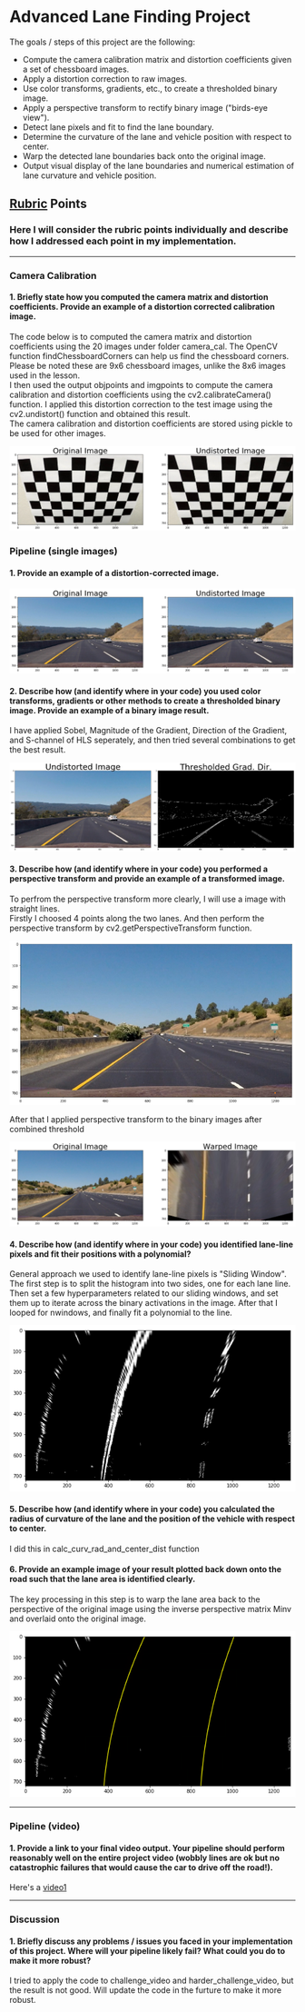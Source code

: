 # Advanced Lane Finding Project

The goals / steps of this project are the following:

* Compute the camera calibration matrix and distortion coefficients given a set of chessboard images.
* Apply a distortion correction to raw images.
* Use color transforms, gradients, etc., to create a thresholded binary image.
* Apply a perspective transform to rectify binary image ("birds-eye view").
* Detect lane pixels and fit to find the lane boundary.
* Determine the curvature of the lane and vehicle position with respect to center.
* Warp the detected lane boundaries back onto the original image.
* Output visual display of the lane boundaries and numerical estimation of lane curvature and vehicle position.

[//]: # (Image References)

[image1]: ./output_images/01-undistortion.png
[image2]: ./output_images/02-undistortion.png
[image3]: ./output_images/03-combine_threshold.png
[image4]: ./output_images/04-perspective_transform.png
[image5]: ./output_images/05-perspective_transform.png
[image6]: ./output_images/06-perspective_transform.png
[image7]: ./output_images/07-fitpoly.png
[image8]: ./output_images/08-image.png
[image9]: ./output_images/09-imagewithtext.png
[video1]: ./output_videos/project_video.mp4

## [Rubric](https://review.udacity.com/#!/rubrics/571/view) Points

### Here I will consider the rubric points individually and describe how I addressed each point in my implementation.  

---

### Camera Calibration

#### 1. Briefly state how you computed the camera matrix and distortion coefficients. Provide an example of a distortion corrected calibration image.

The code below is to computed the camera matrix and distortion coefficients using the 20 images under folder camera_cal. The OpenCV function findChessboardCorners can help us find the chessboard corners. Please be noted these are 9x6 chessboard images, unlike the 8x6 images used in the lesson.  
I then used the output objpoints and imgpoints to compute the camera calibration and distortion coefficients using the cv2.calibrateCamera() function. I applied this distortion correction to the test image using the cv2.undistort() function and obtained this result.  
The camera calibration and distortion coefficients are stored using pickle to be used for other images.

![alt text][image1]

### Pipeline (single images)

#### 1. Provide an example of a distortion-corrected image.

![alt text][image2]

#### 2. Describe how (and identify where in your code) you used color transforms, gradients or other methods to create a thresholded binary image.  Provide an example of a binary image result.

I have applied Sobel, Magnitude of the Gradient, Direction of the Gradient, and S-channel of HLS seperately, and then tried several combinations to get the best result. 

![alt text][image3]

#### 3. Describe how (and identify where in your code) you performed a perspective transform and provide an example of a transformed image.

To perfrom the perspective transform more clearly, I will use a image with straight lines.  
Firstly I choosed 4 points along the two lanes. And then perform the perspective transform by cv2.getPerspectiveTransform function.

![alt text][image4]

After that I applied perspective transform to the binary images after combined threshold

![alt text][image5]

#### 4. Describe how (and identify where in your code) you identified lane-line pixels and fit their positions with a polynomial?

General approach we used to identify lane-line pixels is "Sliding Window".  
The first step is to split the histogram into two sides, one for each lane line. Then set a few hyperparameters related to our sliding windows, and set them up to iterate across the binary activations in the image. After that I looped for nwindows, and finally fit a polynomial to the line.

![alt text][image6]

#### 5. Describe how (and identify where in your code) you calculated the radius of curvature of the lane and the position of the vehicle with respect to center.

I did this in calc_curv_rad_and_center_dist function 

#### 6. Provide an example image of your result plotted back down onto the road such that the lane area is identified clearly.

The key processing in this step is to warp the lane area back to the perspective of the original image using the inverse perspective matrix Minv and overlaid onto the original image.

![alt text][image7]

---

### Pipeline (video)

#### 1. Provide a link to your final video output.  Your pipeline should perform reasonably well on the entire project video (wobbly lines are ok but no catastrophic failures that would cause the car to drive off the road!).

Here's a [video1](./project_video.mp4)

---

### Discussion

#### 1. Briefly discuss any problems / issues you faced in your implementation of this project.  Where will your pipeline likely fail?  What could you do to make it more robust?

I tried to apply the code to challenge_video and harder_challenge_video, but the result is not good. Will update the code in the furture to make it more robust. 
